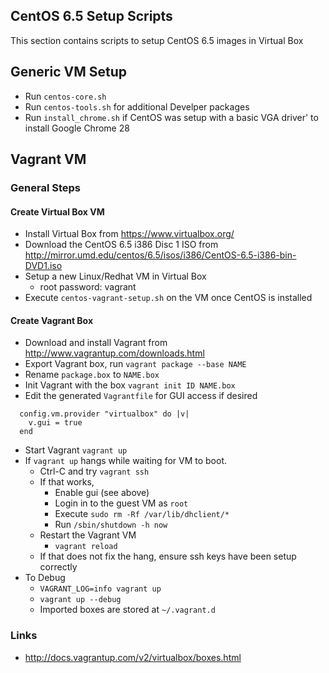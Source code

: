 ## CentOS 6.5 Setup Scripts

This section contains scripts to setup CentOS 6.5 images in Virtual Box

## Generic VM Setup

- Run `centos-core.sh`
- Run `centos-tools.sh` for additional Develper packages
- Run `install_chrome.sh` if CentOS was setup with a basic VGA driver' to install Google Chrome 28

## Vagrant VM

### General Steps

#### Create Virtual Box VM

- Install Virtual Box from https://www.virtualbox.org/
- Download the CentOS 6.5 i386 Disc 1 ISO from http://mirror.umd.edu/centos/6.5/isos/i386/CentOS-6.5-i386-bin-DVD1.iso
- Setup a new Linux/Redhat VM in Virtual Box
  - root password: vagrant
- Execute `centos-vagrant-setup.sh` on the VM once CentOS is installed

#### Create Vagrant Box

- Download and install Vagrant from http://www.vagrantup.com/downloads.html
- Export Vagrant box, run `vagrant package --base NAME`
- Rename `package.box` to `NAME.box`
- Init Vagrant with the box `vagrant init ID NAME.box`
- Edit the generated `Vagrantfile` for GUI access if desired

```
  config.vm.provider "virtualbox" do |v|
    v.gui = true
  end
```
- Start Vagrant `vagrant up`
- If `vagrant up` hangs while waiting for VM to boot. 
  - Ctrl-C and try `vagrant ssh`
  - If that works, 
    - Enable gui (see above)
    - Login in to the guest VM as `root`
    - Execute `sudo rm -Rf /var/lib/dhclient/*`
    - Run `/sbin/shutdown -h now`
  - Restart the Vagrant VM
    - `vagrant reload`
  - If that does not fix the hang, ensure ssh keys have been setup correctly
- To Debug
  - `VAGRANT_LOG=info vagrant up`
  - `vagrant up --debug`
  - Imported boxes are stored at `~/.vagrant.d`

### Links

- http://docs.vagrantup.com/v2/virtualbox/boxes.html


